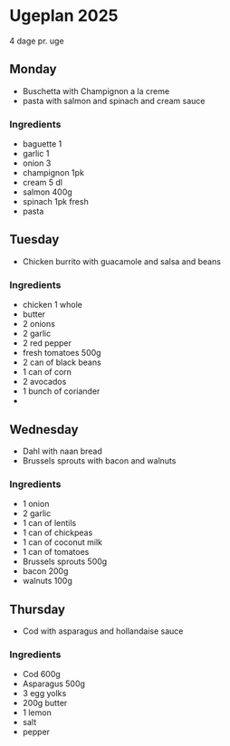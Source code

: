 # Ugeplan 2025
4 dage pr. uge
## Monday
- Buschetta with Champignon a la creme
- pasta with salmon and spinach and cream sauce
### Ingredients
- baguette 1
- garlic 1
- onion 3
- champignon 1pk
- cream 5 dl
- salmon 400g
- spinach 1pk fresh
- pasta


## Tuesday
- Chicken burrito with guacamole and salsa and beans
### Ingredients
- chicken 1 whole
- butter
- 2 onions
- 2 garlic
- 2 red pepper
- fresh tomatoes 500g
- 2 can of black beans
- 1 can of corn
- 2 avocados
- 1 bunch of coriander
- 


## Wednesday
- Dahl with naan bread
- Brussels sprouts with bacon and walnuts
### Ingredients
- 1 onion
- 2 garlic
- 1 can of lentils
- 1 can of chickpeas
- 1 can of coconut milk
- 1 can of tomatoes
- Brussels sprouts 500g
- bacon 200g
- walnuts 100g

## Thursday 
- Cod with asparagus and hollandaise sauce
### Ingredients
- Cod 600g
- Asparagus 500g
- 3 egg yolks
- 200g butter
- 1 lemon
- salt
- pepper

